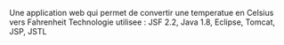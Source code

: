 Une application web qui permet de convertir une temperatue en Celsius vers Fahrenheit
Technologie utilisee : JSF 2.2, Java 1.8, Eclipse, Tomcat, JSP, JSTL 